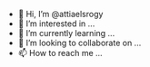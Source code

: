- 👋 Hi, I’m @attiaelsrogy
- 👀 I’m interested in ...
- 🌱 I’m currently learning ...
- 💞️ I’m looking to collaborate on ...
- 📫 How to reach me ...

<!---
attiaelsrogy/attiaelsrogy is a ✨ special ✨ repository because its `README.md` (this file) appears on your GitHub profile.
You can click the Preview link to take a look at your changes.
--->
